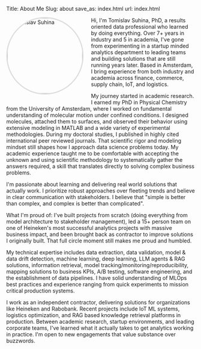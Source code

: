 Title: About Me
Slug: about
save_as: index.html
url: index.html

<img src="{static}/images/about/cv_photo_full.JPG" alt="Tomislav Suhina" style="float: left; margin: 0 20px 20px 0; width: 200px; height: 200px; border-radius: 50%; object-fit: cover; border: 3px solid #ddd;">
Hi, I'm Tomislav Suhina, PhD, a results oriented data professional who learned by doing everything. Over 7+ years in industry and 5 in academia, I've gone from experimenting in a startup minded analytics department to leading teams and building solutions that are still running years later. Based in Amsterdam, I bring experience from both industry and academia across finance, commerce, supply chain, IoT, and logistics.

My journey started in academic research. I earned my PhD in Physical Chemistry from the University of Amsterdam, where I worked on fundamental understanding of molecular motion under confined conditions. I designed molecules, attached them to surfaces, and observed their behavior using extensive modeling in MATLAB and a wide variety of experimental methodologies. During my doctoral studies, I published in highly cited international peer reviewed journals. That scientific rigor and modeling mindset still shapes how I approach data science problems today. My academic experience taught me to be comfortable with accepting the unknown and using scientific methodology to systematically gather the answers required, a skill that translates directly to solving complex business problems.

I'm passionate about learning and delivering real world solutions that actually work. I prioritize robust approaches over fleeting trends and believe in clear communication with stakeholders. I believe that "simple is better than complex, and complex is better than complicated".

What I'm proud of: I've built projects from scratch (doing everything from model architecture to stakeholder management), led a 15+ person team on one of Heineken's most successful analytics projects with massive business impact, and been brought back as contractor to improve solutions I originally built. That full circle moment still makes me proud and humbled.

My technical expertise includes data extraction, data validation, model & data drift detection, machine learning, deep learning, LLM agents & RAG solutions, information retrieval, model tracking/monitoring/reproducibility, mapping solutions to business KPIs, A/B testing, software engineering, and the establishment of data pipelines. I have solid understanding of MLOps best practices and experience ranging from quick experiments to mission critical production systems.

I work as an independent contractor, delivering solutions for organizations like Heineken and Rabobank. Recent projects include IoT ML systems, logistics optimization, and RAG based knowledge retrieval platforms in production. Between academic research, startup environments, and leading corporate teams, I've learned what it actually takes to get analytics working in practice. I'm open to new engagements that value substance over buzzwords.
